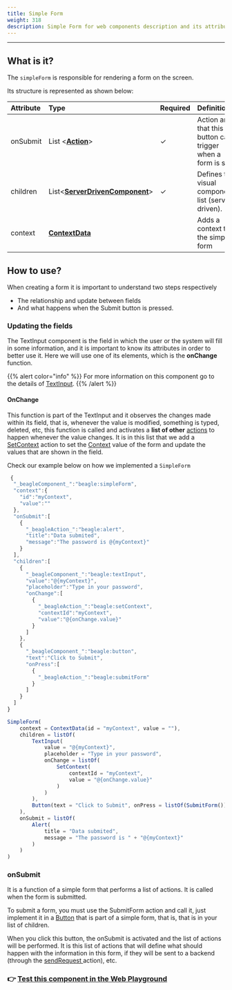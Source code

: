 ```yaml
---
title: Simple Form
weight: 318
description: Simple Form for web components description and its attributes
---
```


---

## What is it?

The `simpleForm` is responsible for rendering a form on the screen. 

Its structure is represented as shown below:

| Attribute | Type | Required | Definition |
| :--- | :--- | :--- | :--- |
| ​onSubmit | List &lt;[**Action**](https://app.gitbook.com/@zup-products/s/beagle/~/drafts/-MJgKhvyrHFMgUm8zhug/v/v1.0-en/api/actions)&gt; |  ✓ | Action array that this button can trigger when a form is sent. |
| children | List&lt;[**ServerDrivenComponent**](https://app.gitbook.com/@zup-products/s/beagle/~/drafts/-MJgKhvyrHFMgUm8zhug/v/v1.0-en/api/components)&gt; |  ✓ | Defines the visual components list \(server driven\). |
| context | **​**[**ContextData**](https://docs.usebeagle.io/api/contexto)**​** | ​ | Adds a context to the simple form |

## How to use? 

When creating a form it is important to understand two steps respectively 

* The relationship and update between fields 
* And what happens when the Submit button is pressed. 

### Updating the fields 

The TextInput component is the field in which the user or the system will fill in some information, and it is important to know its attributes in order to better use it. Here we will use one of its elements, which is the **onChange** function. 

{{% alert color="info" %}}
For more information on this component go to the details of [TextInput](../ui/input.md). 
{{% /alert %}}

#### OnChange 

This function is part of the TextInput and it observes the changes made within its field, that is, whenever the value is modified, something is typed, deleted, etc, this function is called and activates a **list of other** [actions](../../actions/) to happen whenever the value changes. It is in this list that we add a [SetContext](../../actions/setcontext.md) action to set the [Context](../../context.md) value of the form and update the values ​​that are shown in the field. 

Check our example below on how we implemented a `SimpleForm` 



```javascript
 {
  "_beagleComponent_":"beagle:simpleForm",
  "context":{
    "id":"myContext",
    "value":""
  },
  "onSubmit":[
    {
      "_beagleAction_":"beagle:alert",
      "title":"Data submited",
      "message":"The password is @{myContext}"
    }
  ],
  "children":[
    {
      "_beagleComponent_":"beagle:textInput",
      "value":"@{myContext}",
      "placeholder":"Type in your password",
      "onChange":[
        {
          "_beagleAction_":"beagle:setContext",
          "contextId":"myContext",
          "value":"@{onChange.value}"
        }
      ]
    },
    {
      "_beagleComponent_":"beagle:button",
      "text":"Click to Submit",
      "onPress":[
        {
          "_beagleAction_":"beagle:submitForm"
        }
      ]
    }
  ]
}
```



```javascript
SimpleForm(
    context = ContextData(id = "myContext", value = ""),
    children = listOf(
        TextInput(
            value = "@{myContext}",
            placeholder = "Type in your password",
            onChange = listOf(
                SetContext(
                    contextId = "myContext",
                    value = "@{onChange.value}"
                )
            )
        ),
        Button(text = "Click to Submit", onPress = listOf(SubmitForm()))
    ),
    onSubmit = listOf(
        Alert(
            title = "Data submited", 
            message = "The password is " + "@{myContext}" 
        )
    )
)

```



### onSubmit 

It is a function of a simple form that performs a list of actions. It is called when the form is submitted. 

To submit a form, you must use the SubmitForm action and call it, just implement it in a [Button](../ui/button.md) that is part of a simple form, that is, that is in your list of children. 

When you click this button, the onSubmit is activated and the list of actions will be performed. It is this list of actions that will define what should happen with the information in this form, if they will be sent to a backend \(through the [sendRequest ](../../actions/sendrequest.md)action\), etc.

### 👉 [Test this component in the Web Playground](https://beagle-playground.netlify.app/#/demo/default-components/simpleform.json)
